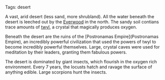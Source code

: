 Tags: desert

A vast, arid desert (less sand, more shrubland). All the water beneath the desert is leeched out by the [Everwood](Everwood) in the north. The sandy soil contians trace amounts of [twyl](Twyl), a crystal that magically produces oxygen.

Beneath the desert are the ruins of the [Postronamas Empire](Postronamas Empire), an incredibly powerful civilization that used the powers of twyl to become incredibly powerful themselves. Large, crystal caves were used for meditation by their leaders, granting them fabulous powers.

The desert is dominated by giant insects, which flourish in the oxygen rich environment. Every 7 years, the locusts hatch and ravage the surface of anything edible. Large scorpions hunt the insects.

